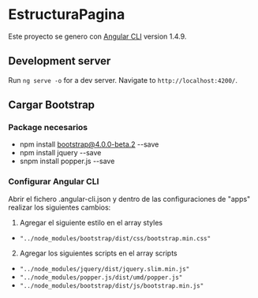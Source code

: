 # EstructuraPagina

Este proyecto se genero con [Angular CLI](https://github.com/angular/angular-cli) version 1.4.9.

## Development server

Run `ng serve -o` for a dev server. Navigate to `http://localhost:4200/`.

## Cargar Bootstrap

### Package necesarios
* npm install bootstrap@4.0.0-beta.2 --save
* npm install jquery --save
* snpm install popper.js --save

### Configurar Angular CLI
Abrir el fichero .angular-cli.json y dentro de las configuraciones de "apps" realizar los siguientes cambios:
1. Agregar el siguiente estilo en el array styles
* `"../node_modules/bootstrap/dist/css/bootstrap.min.css"`
2. Agregar los siguientes scripts en el array scripts
* `"../node_modules/jquery/dist/jquery.slim.min.js"`
* `"../node_modules/popper.js/dist/umd/popper.js"`
* `"../node_modules/bootstrap/dist/js/bootstrap.min.js"`
